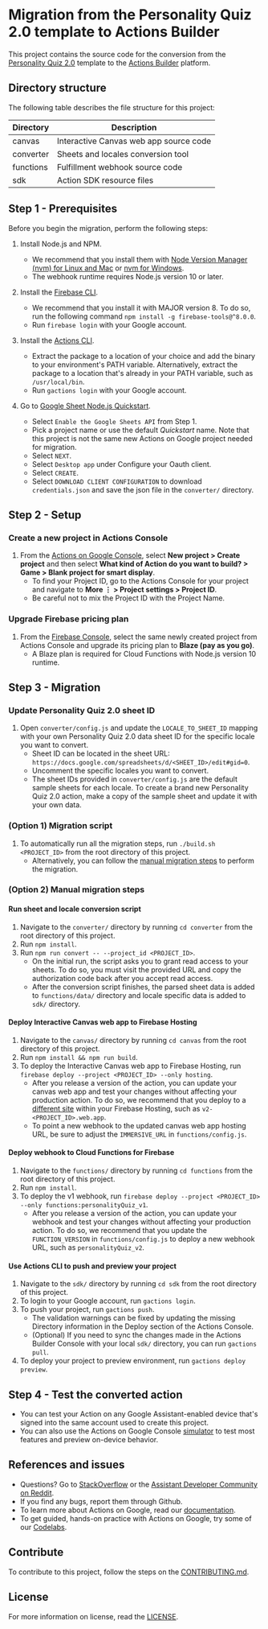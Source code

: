 # Migration from the Personality Quiz 2.0 template to Actions Builder

This project contains the source code for the conversion from the [Personality Quiz 2.0](https://developers.google.com/assistant/templates/personality-quiz2) template to the [Actions Builder](https://developers.google.com/assistant/conversational/build) platform.

## Directory structure

The following table describes the file structure for this project:

| Directory | Description                            |
| --------- | -------------------------------------- |
| canvas    | Interactive Canvas web app source code |
| converter | Sheets and locales conversion tool     |
| functions | Fulfillment webhook source code        |
| sdk       | Action SDK resource files              |

## Step 1 - Prerequisites

Before you begin the migration, perform the following steps:

1. Install Node.js and NPM.
   - We recommend that you install them with [Node Version Manager (nvm) for Linux and Mac](https://github.com/nvm-sh/nvm) or [nvm for Windows](https://github.com/coreybutler/nvm-windows).
   - The webhook runtime requires Node.js version 10 or later.

2. Install the [Firebase CLI](https://developers.google.com/assistant/conversational/df-asdk/deploy-fulfillment).
   - We recommend that you install it with MAJOR version 8. To do so, run the following command `npm install -g firebase-tools@^8.0.0`.
   - Run `firebase login` with your Google account.

3. Install the [Actions CLI](https://developers.google.com/assistant/actionssdk/gactions).
   - Extract the package to a location of your choice and add the binary to your environment's PATH variable. Alternatively, extract the package to a location that's already in your PATH variable, such as `/usr/local/bin`.
   - Run `gactions login` with your Google account.

4. Go to [Google Sheet Node.js Quickstart](https://developers.google.com/sheets/api/quickstart/nodejs).
   - Select `Enable the Google Sheets API` from Step 1.
   - Pick a project name or use the default *Quickstart* name. Note that this project is not the same new Actions on Google project needed for migration.
   - Select `NEXT`.
   - Select `Desktop app` under Configure your Oauth client.
   - Select `CREATE`.
   - Select `DOWNLOAD CLIENT CONFIGURATION` to download `credentials.json` and save the json file in the `converter/` directory.

## Step 2 - Setup

### Create a new project in Actions Console

1. From the [Actions on Google Console](https://console.actions.google.com/), select **New project&nbsp;> Create project** and then select **What kind of Action do you want to build?&nbsp;> Game&nbsp;> Blank project for smart display**.
   - To find your Project ID, go to the Actions Console for your project and navigate to **More ⋮&nbsp;> Project settings&nbsp;> Project ID**.
   - Be careful not to mix the Project ID with the Project Name.

### Upgrade Firebase pricing plan

1. From the [Firebase Console](https://console.firebase.google.com/), select the same newly created project from Actions Console and upgrade its pricing plan to **Blaze (pay as you go)**.
   - A Blaze plan is required for Cloud Functions with Node.js version 10 runtime.

## Step 3 - Migration

### Update Personality Quiz 2.0 sheet ID

1. Open `converter/config.js` and update the `LOCALE_TO_SHEET_ID` mapping with your own Personality Quiz 2.0 data sheet ID for the specific locale you want to convert.
   - Sheet ID can be located in the sheet URL: `https://docs.google.com/spreadsheets/d/<SHEET_ID>/edit#gid=0`.
   - Uncomment the specific locales you want to convert.
   - The sheet IDs provided in `converter/config.js` are the default sample sheets for each locale. To create a brand new Personality Quiz 2.0 action, make a copy of the sample sheet and update it with your own data.

### (Option 1) Migration script

1. To automatically run all the migration steps, run `./build.sh <PROJECT_ID>` from the root directory of this project.
   - Alternatively, you can follow the [manual migration steps](#(option-2)-manual-migration-steps) to perform the migration.

### (Option 2) Manual migration steps

#### Run sheet and locale conversion script

1. Navigate to the `converter/` directory by running `cd converter` from the root directory of this project.
2. Run `npm install`.
3. Run `npm run convert -- --project_id <PROJECT_ID>`.
   - On the initial run, the script asks you to grant read access to your sheets. To do so, you must visit the provided URL and copy the authorization code back after you accept read access.
   - After the conversion script finishes, the parsed sheet data is added to `functions/data/` directory and locale specific data is added to `sdk/` directory.

#### Deploy Interactive Canvas web app to Firebase Hosting

1. Navigate to the `canvas/` directory by running `cd canvas` from the root directory of this project.
2. Run `npm install && npm run build`.
3. To deploy the Interactive Canvas web app to Firebase Hosting, run `firebase deploy --project <PROJECT_ID> --only hosting`.
   - After you release a version of the action, you can update your canvas web app and test your changes without affecting your production action. To do so, we recommend that you deploy to a [different site](https://support.google.com/firebase/answer/9095420) within your Firebase Hosting, such as `v2-<PROJECT_ID>.web.app`.
   - To point a new webhook to the updated canvas web app hosting URL, be sure to adjust the `IMMERSIVE_URL` in `functions/config.js`.

#### Deploy webhook to Cloud Functions for Firebase

1. Navigate to the `functions/` directory by running `cd functions` from the root directory of this project.
2. Run `npm install`.
3. To deploy the v1 webhook, run `firebase deploy --project <PROJECT_ID> --only functions:personalityQuiz_v1`.
   - After you release a version of the action, you can update your webhook and test your changes without affecting your production action. To do so, we recommend that you update the `FUNCTION_VERSION` in `functions/config.js` to deploy a new webhook URL, such as `personalityQuiz_v2`.

#### Use Actions CLI to push and preview your project

1. Navigate to the `sdk/` directory by running `cd sdk` from the root directory of this project.
2. To login to your Google account, run `gactions login`.
3. To push your project, run `gactions push`.
   - The validation warnings can be fixed by updating the missing Directory information in the Deploy section of the Actions Console.
   - (Optional) If you need to sync the changes made in the Actions Builder Console with your local `sdk/` directory, you can run `gactions pull`.
4. To deploy your project to preview environment, run `gactions deploy preview`.

## Step 4 - Test the converted action

- You can test your Action on any Google Assistant-enabled device that's signed into the same account used to create this project.
- You can also use the Actions on Google Console [simulator](https://developers.google.com/assistant/console/simulator) to test most features and preview on-device behavior.

## References and issues

- Questions? Go to [StackOverflow](https://stackoverflow.com/questions/tagged/actions-on-google) or the [Assistant Developer Community on Reddit](https://www.reddit.com/r/GoogleAssistantDev/).
- If you find any bugs, report them through Github.
- To learn more about Actions on Google, read our [documentation](https://developers.google.com/assistant).
- To get guided, hands-on practice with Actions on Google, try some of our [Codelabs](https://codelabs.developers.google.com/?cat=Assistant).

## Contribute

To contribute to this project, follow the steps on the [CONTRIBUTING.md](CONTRIBUTING.md).

## License

For more information on license, read the [LICENSE](LICENSE).
